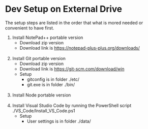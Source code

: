# Dev Setup on External Drive

The setup steps are listed in the order that what is mored needed or convenient to have first.

1. Install NotePad++ portable version
    * Download zip version
    * Download link is https://notepad-plus-plus.org/downloads/
<br /><br />
2. Install Git portable version
    * Download zip version
    * Download link is https://git-scm.com/download/win
    * Setup
        + gitconfig is in folder ./etc/
        + git.exe is in folder ./bin/
<br /><br />
3. Install Node portable version
<br /><br />
4. Install Visual Studio Code by running the PowerShell script ./VS_Code/Install_VS_Code.ps1
    * Setup
        + User settings is in folder ./data/
<br /><br />